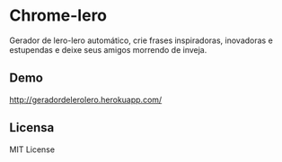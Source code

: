 # Chrome-lero
Gerador de lero-lero automático, crie frases inspiradoras, inovadoras e estupendas e deixe seus amigos morrendo de inveja.

## Demo
http://geradordelerolero.herokuapp.com/

## Licensa
MIT License
